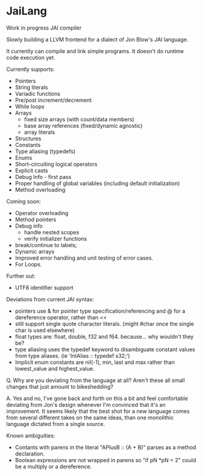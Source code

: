 # JaiLang
Work in progress JAI compiler

Slowly building a LLVM frontend for a dialect of Jon Blow's JAI language.

It currently can compile and link simple programs. It doesn't do runtime code execution yet.

Currently supports:
  * Pointers
  * String literals
  * Variadic functions
  * Pre/post increment/decrement
  * While loops
  * Arrays
    - fixed size arrays (with count/data members)
    - base array references (fixed/dynamic agnostic)
    - array literals
  * Structures
  * Constants
  * Type aliasing (typedefs)
  * Enums
  * Short-circuiting logical operators
  * Explicit casts
  * Debug Info - first pass
  * Proper handling of global variables (including default initialization)
  * Method overloading

Coming soon:
  * Operator overloading
  * Method pointers
  * Debug info
    - handle nested scopes
    - verify initializer functions 
  * break/continue to labels;
  * Dynamic arrays
  * Improved error handling and unit testing of error cases.
  * For Loops.

Further out:
  * UTF8 identifier support

Deviations from current JAI syntax:
  * pointers use & for pointer type specification/referencing and @ for a dereference operator, rather than <<
  * still support single quote character literals. (might #char once the single char is used elsewhere)
  * float types are: float, double, f32 and f64. because... why wouldn't they be?
  * type aliasing uses the typedef keyword to disambiguate constant values from type aliases. (ie 'IntAlias :: typedef s32;')
  * Implicit enum constants are nil(-1), min, last and max rather than lowest_value and highest_value.

Q. Why are you deviating from the language at all? Aren't these all small changes that just amount to bikeshedding?

A. Yes and no, I've gone back and forth on this a bit and feel comfortable deviating from Jon's design whenever I'm convinced that it's an improvement. It seems likely that the best shot for a new language comes from several different takes on the same ideas, than one monolithic language dictated from a single source.

Known ambiguities:
   * Contants with parens in the literal "APlusB :: (A + B)" parses as a method declaration.
   * Boolean expressions are not wrapped in parens so "if pN *pN = 2" could be a multiply or a dereference.